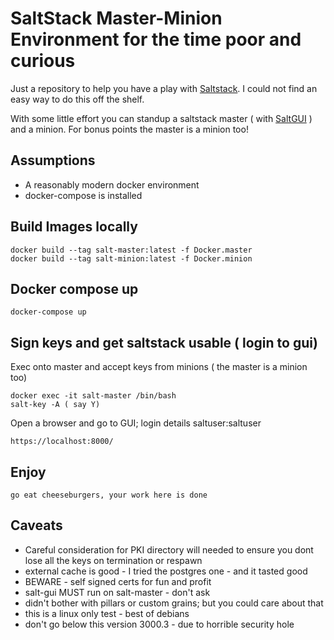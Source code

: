 # SaltStack Master-Minion Environment for the time poor and curious

Just a repository to help you have a play with [Saltstack]( https://github.com/saltstack). 
I could not find an easy way to do this off the shelf.

With some little effort you can standup a saltstack master ( with [SaltGUI](https://github.com/erwindon/SaltGUI) ) and a minion.
For bonus points the master is a minion too!

## Assumptions

+ A reasonably modern docker environment
+ docker-compose is installed

## Build Images locally

    docker build --tag salt-master:latest -f Docker.master
    docker build --tag salt-minion:latest -f Docker.minion
    
## Docker compose up

    docker-compose up
    
## Sign keys and get saltstack usable ( login to gui)
Exec onto master and accept keys from minions ( the master is a minion too)

    docker exec -it salt-master /bin/bash
    salt-key -A ( say Y)

Open a browser and go to GUI; login details saltuser:saltuser

    https://localhost:8000/
    
## Enjoy

    go eat cheeseburgers, your work here is done
    
## Caveats

+ Careful consideration for PKI directory will needed to ensure you dont lose all the keys on termination or respawn
+ external cache is good - I tried the postgres one - and it tasted good
+ BEWARE - self signed certs for fun and profit
+ salt-gui MUST run on salt-master - don't ask
+ didn't bother with pillars or custom grains; but you could care about that
+ this is a linux only test - best of debians
+ don't go below this version 3000.3 - due to horrible security hole
